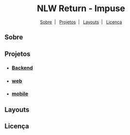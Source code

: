 <h1 align="center">NLW Return - Impuse</h1>
<p align="center">
  <a href="#-sobre">Sobre</a>&nbsp;&nbsp;|&nbsp;&nbsp;
  <a href="#-projetos">Projetos</a>&nbsp;&nbsp;|&nbsp;&nbsp;
  <a href="#-layouts">Layouts</a>&nbsp;&nbsp;|&nbsp;&nbsp;
  <a href="#-licenca">Licença</a>
</p>


## Sobre



##  Projetos
- ### [Backend](#-backend)
- ### [web](#-backend)
- ### [mobile](#-backend)




## Layouts




## Licença

